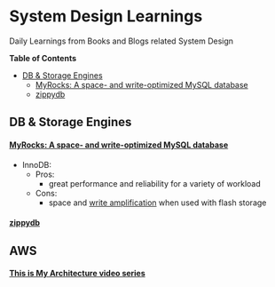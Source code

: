 
System Design Learnings
=======================
Daily Learnings from Books and Blogs related System Design
<!-- START doctoc generated TOC please keep comment here to allow auto update -->
<!-- DON'T EDIT THIS SECTION, INSTEAD RE-RUN doctoc TO UPDATE -->
**Table of Contents**

- [DB & Storage Engines](#db--storage-engines)
    - [MyRocks: A space- and write-optimized MySQL database](#myrocks-a-space--and-write-optimized-mysql-database)
    - [zippydb](#zippydb)

<!-- END doctoc generated TOC please keep comment here to allow auto update -->


## DB & Storage Engines
#### [MyRocks: A space- and write-optimized MySQL database](https://engineering.fb.com/2016/08/31/core-data/myrocks-a-space-and-write-optimized-mysql-database/)
  * InnoDB: 
    * Pros: 
      - great performance and reliability for a variety of workload
    * Cons: 
      - space and [write amplification](https://www.ontrack.com/en-us/blog/what-is-write-amplification-wa-and-how-does-it-effect-ssds) when used with flash storage
#### [zippydb](https://engineering.fb.com/2021/08/06/core-data/zippydb/)
## AWS
#### [This is My Architecture video series](https://go.aws/3lcQkTm)
  
   

